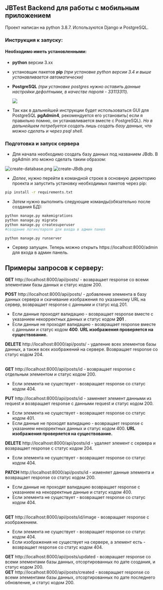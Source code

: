 ## JBTest Backend для работы с мобильным приложением

Проект написан на python 3.8.7.
Используются Django и PostgreSQL.

### Инструкция к запуску:

#### Необходимо иметь установленными:

- **python** версии 3.хх
- установщик пакетов **pip** *(при установке python версии 3.4 и выше устанавливается автоматически)*
- **PostgreSQL**
  *(при установке postgres нужно оставить данные настройки дефолтными, в качестве пароля - 33113311).*

  ![](https://postgrespro.ru/media/2021/10/05/windows_setup2.png.502x390.jpg)
- Так как в дальнейшей инструкции будет использоваться GUI для PostgreSQL **pgAdmin4**, рекомендуется его установить(
  если я правильно помню, он устанавливается вместе с PostgreSQL).
  *Но в дальнейшем потребуется создать лишь создать базу данных, что можно сделать и через psql shell.*

### Подготовка и запуск сервера

- Для начала необходимо создать базу данных под названием JBdb.
  В pgAdmin это можно сделать таким образом:

![create-database.png](https://b.radikal.host/2023/01/06/create-database.png)
![create-JBdb.png](https://b.radikal.host/2023/01/06/create-JBdb.png)

- *Далее*, нужно перейти в командной строке в основную директорию проекта и запустить установку необходимых пакетов
  через pip:

```sh
pip install -r requirements.txt
```

- *Затем* нужно выполнить следующие команды(обязательно после создания БД):

```sh 
python manage.py makemigrations
python manage.py migrate
python manage.py createsuperuser
#создание логин/пароля для входа в админ панел

python manage.py runserver
 ```

- Сервер запущен. Теперь можно открыть https://localhost:8000/admin для входа в админ панель.

## Примеры запросов к серверу:

**GET**  http://localhost:8000/api/posts/ - возвращает response со всеми элементами базы данных и статус кодом 200.

**POST** http://localhost:8000/api/posts/ - добавление элемента в базу данных сервера и скачивание изображения по
указанному URL на сервер, возвращает response с данными и статус код 201.

- Если данные проходят валидацию - возвращает response вместе с указанием некорректных данных и статус кодом **201** .
- Если данные не проходят валидацию - возвращает response вместе с данными и статус кодом  **400**.
  <strong>URL изображения проверяется на существование.</strong><br>

**DELETE** http://localhost:8000/api/posts/ - удаление всех элементов базы данных, а также всех изображений на сервере.
Возвращает response со статус кодом 204.<br><br>

<l>**GET**</l> http://localhost:8000/api/posts/id - возвращает response с отдельным элементом и статус кодом 200.

- Если элемента не существует - возвращает response со статус кодом 404.<br>

<l>**PUT**</l> http://localhost:8000/api/posts/id - заменяет элемент данными из request и возвращает response с данными
request и статус кодом 200.<br>

- Если элемента не существует - возвращает response со статус кодом 401.
- Если данные не проходят валидацию - возвращает response с указанием некорректных данных и статус кодом 400.
  <strong>URL изображения проверяется на существование.</strong> <br>

<l>**DELETE**</l> http://localhost:8000/api/posts/id - удаляет элемент с сервера и возвращает response с статус кодом
204.

- Если элемента не существует - возвращает response со статус кодом 404.

<l>**PATCH**</l> http://localhost:8000/api/posts/id - изменяет данные элемента и возвращает response со статус кодом
200.

- Если данные не проходят валидацию возвращает response с указанием на некорректные данные и статус кодом 400.
- Если элемента не существует - возвращает response со статус кодом 404.<br><br>

<l>**GET**</l> http://localhost:8000/api/posts/id/image - возвращает response с изображением.<br>

- Если элемента не существует - возвращает response со статус кодом 404.<br>
- Если изображения не существует на сервере, а элемент есть - возвращает response со статус кодом 404.

<l>**GET**</l> http://localhost:8000/api/posts/updated - возвращает response со всеми элементами базы данных,
отсортированных по дате создания, и статус кодом 200.<br>
<l>**GET**</l> http://localhost:8000/api/posts/created - возвращает response со всеми элементами базы данных,
отсортированных по дате последнего обновление, и статус кодом 200.<br><br>